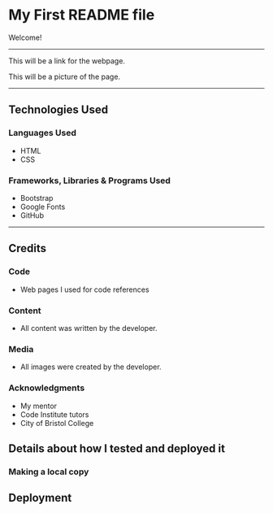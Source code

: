 # My First README file

Welcome!

----

This will be a link for the webpage.

This will be a picture of the page.

----

## Technologies Used

### Languages Used

- HTML
- CSS

### Frameworks, Libraries & Programs Used

- Bootstrap
- Google Fonts
- GitHub

----

## Credits

### Code
- Web pages I used for code references
### Content
- All content was written by the developer.
### Media
- All images were created by the developer.
### Acknowledgments
- My mentor
- Code Institute tutors
- City of Bristol College

## Details about how I tested and deployed it

### Making a local copy

## Deployment

